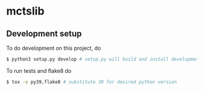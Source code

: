 # mctslib

## Development setup
To do development on this project, do
```sh
$ python3 setup.py develop # setup.py will build and install development version
```

To run tests and flake8 do
```sh
$ tox -e py39,flake8 # substitute 39 for desired python version
```


